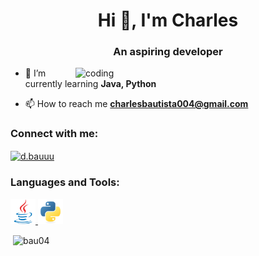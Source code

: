 <h1 align="center">Hi 👋, I'm Charles</h1>
<h3 align="center">An aspiring developer</h3>
<img align="right" alt="coding" width="400" src="https://lastfm.freetls.fastly.net/i/u/500x500/8a9055c30e4de46ee163d1ad5504b4cb.gif">


- 🌱 I’m currently learning **Java, Python**

- 📫 How to reach me **charlesbautista004@gmail.com**

<h3 align="left">Connect with me:</h3>
<p align="left">
<a href="https://instagram.com/d.bauuu" target="blank"><img align="center" src="https://raw.githubusercontent.com/rahuldkjain/github-profile-readme-generator/master/src/images/icons/Social/instagram.svg" alt="d.bauuu" height="30" width="40" /></a>
</p>

<h3 align="left">Languages and Tools:</h3>
<p align="left"> <a href="https://www.java.com" target="_blank" rel="noreferrer"> <img src="https://raw.githubusercontent.com/devicons/devicon/master/icons/java/java-original.svg" alt="java" width="40" height="40"/> </a> <a href="https://www.python.org" target="_blank" rel="noreferrer"> <img src="https://raw.githubusercontent.com/devicons/devicon/master/icons/python/python-original.svg" alt="python" width="40" height="40"/> </a> </p>

<p>&nbsp;<img align="center" src="https://github-readme-stats.vercel.app/api?username=bau04&show_icons=true&locale=en" alt="bau04" /></p>
